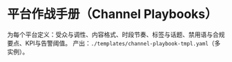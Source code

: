 # 平台作战手册（Channel Playbooks）

为每个平台定义：受众与调性、内容格式、时段节奏、标签与话题、禁用语与合规要点、KPI与告警阈值。
产出：`./templates/channel-playbook-tmpl.yaml`（多实例）。
